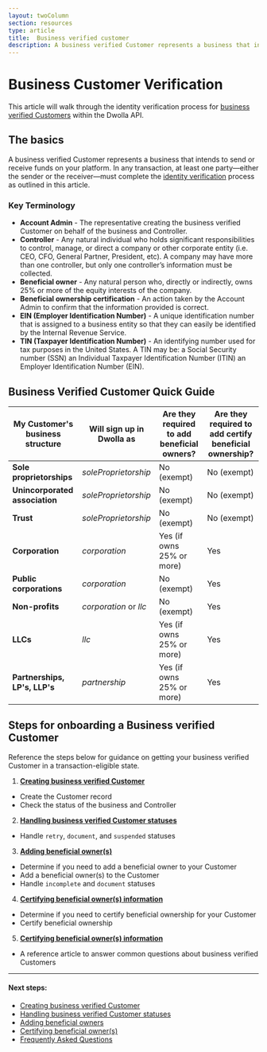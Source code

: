 ```yaml
---
layout: twoColumn
section: resources
type: article
title:  Business verified customer
description: A business verified Customer represents a business that intends to send or receive funds on your platform.
---
```

# Business Customer Verification

This article will walk through the identity verification process for [business verified Customers](https://developers.dwolla.com/resources/account-types.html) within the Dwolla API.

## The basics

A business verified Customer represents a business that intends to send or receive funds on your platform. In any transaction, at least one party—either the sender or the receiver—must complete the [identity verification](https://www.dwolla.com/updates/guide-to-cip-customer-identification-program-dwolla-payments-api/) process as outlined in this article.

### Key Terminology

* **Account Admin** - The representative creating the business verified Customer on behalf of the business and Controller.
* **Controller** - Any natural individual who holds significant responsibilities to control, manage, or direct a company or other corporate entity (i.e. CEO, CFO, General Partner, President, etc). A company may have more than one controller, but only one controller’s information must be collected.
* **Beneficial owner** - Any natural person who, directly or indirectly, owns 25% or more of the equity interests of the company.
* **Beneficial ownership certification** - An action taken by the Account Admin to confirm that the information provided is correct.
* **EIN (Employer Identification Number)** - A unique identification number that is assigned to a business entity so that they can easily be identified by the Internal Revenue Service.
* **TIN (Taxpayer Identification Number)** - An identifying number used for tax purposes in the United States. A TIN may be: a Social Security number (SSN) an Individual Taxpayer Identification Number (ITIN) an Employer Identification Number (EIN).

## Business Verified Customer Quick Guide

| My Customer's business structure | Will sign up in Dwolla as | Are they required to add beneficial owners? | Are they required to add certify beneficial ownership? |
|----------------------------------|---------------------------|---------------------------------------------|--------------------------------------------------------|
| **Sole proprietorships**         | *soleProprietorship*      | No (exempt)                                 | No (exempt)                                            |
| **Unincorporated association**   | *soleProprietorship*      | No (exempt)                                 | No (exempt)                                            |
| **Trust**                        | *soleProprietorship*      | No (exempt)                                 | No (exempt)                                            |
| **Corporation**                  | *corporation*             | Yes (if owns 25% or more)                   | Yes                                                    |
| **Public corporations**          | *corporation*             | No (exempt)                                 | Yes                                                    |
| **Non-profits**                  | *corporation* or *llc*    | No (exempt)                                 | Yes                                                    |
| **LLCs**                         | *llc*                     | Yes (if owns 25% or more)                   | Yes                                                    |
| **Partnerships, LP's,  LLP's**   | *partnership*             | Yes (if owns 25% or more)                   | Yes                                                    |

## Steps for onboarding a Business verified Customer

Reference the steps below for guidance on getting your business verified Customer in a transaction-eligible state.

1. [**Creating business verified Customer**](/resources/business-verified-customer/create-business-verified-customers.html)
 * Create the Customer record
 * Check the status of the business and Controller
2. [**Handling business verified Customer statuses**](/resources/business-verified-customer/handling-controller-and-customer-statuses.html)
 * Handle `retry`, `document`, and `suspended` statuses
3. [**Adding beneficial owner(s)**](/resources/business-verified-customer/adding-beneficial-owners.html)
 * Determine if you need to add a beneficial owner to your Customer
 * Add a beneficial owner(s) to the Customer
 * Handle `incomplete` and `document` statuses
4. [**Certifying beneficial owner(s) information**](/resources/business-verified-customer/handling-beneficial-owner-certification.html)
 * Determine if you need to certify beneficial ownership for your Customer
 * Certify beneficial ownership
5. [**Certifying beneficial owner(s) information**](/resources/business-verified-customer/frequently-asked-questions.html)
 * A reference article to answer common questions about business verified Customers


* * *

#### Next steps:

* [Creating business verified Customer](/resources/business-verified-customer/create-business-verified-customers.html)
* [Handling business verified Customer statuses](/resources/business-verified-customer/handling-controller-and-customer-statuses.html)
* [Adding beneficial owners](/resources/business-verified-customer/adding-beneficial-owners.html)
* [Certifying beneficial owner(s)](/resources/business-verified-customer/handling-beneficial-owner-certification.html)
* [Frequently Asked Questions](/resources/business-verified-customer/frequently-asked-questions.html)